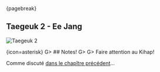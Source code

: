 {pagebreak}

## Taegeuk 2 - Ee Jang

![Taegeuk 2](images/poomsae/taegeuk-2.jpg)

{icon=asterisk}
G> ## Notes!
G>
G> Faire attention au Kihap!

Comme discuté [dans le chapître précédent](#dojang)...
